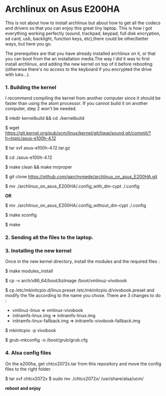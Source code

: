 # Archlinux on Asus E200HA

This is not about how to install archlinux but about how to get all the codecs and drivers so that you can enjoy this great tiny laptop. This is how i got everything working perfectly (sound, trackpad, keypad, full disk encryption, sd card, usb, backlight, function keys, etc),there could be other/better ways, but here you go.

The prerequities are that you have already installed archlinux on it, or that you can boot from the an installation media.The way I did it was to first install archlinux, and adding the new kernel on top of it before rebooting (otherwise there's no access to the keyboard if you encrypted the drive with luks...).


### 1. Building the kernel 

I recommend compiling the kernel from another computer since it should be faster than using the atom processor. If you cannot build it on another computer, step 2 won't be needed.

$ mkdir kernelbuild && cd ./kernelbuild

$ wget https://git.kernel.org/pub/scm/linux/kernel/git/tiwai/sound.git/commit/?h=topic/asus-e100h-4.12

$ tar xvf asus-e100h-4.12.tar.gz

$ cd ./asus-e100h-4.12

$ make clean && make mrproper

$ git clone https://github.com/garchymede/archlinux_on_asus_E200HA.git

  $ mv ./archlinux_on_asus_E200HA/.config_with_dm-cypt ./.config

<b>OR</b>

  $ mv ./archlinux_on_asus_E200HA/.config_without_dm-cypt ./.config

$ make xconfig

$ make


### 2. Sending all the files to the laptop. 


### 3. Installing the new kernel

Once in the new kernel directory, install the modules and the required files : 

$ make modules_install

$ cp -v arch/x86_64/boot/bzImage /boot/vmlinuz-vivobook

$ cp /etc/mkinitcpio.d/linux.preset /etc/mkinitcpio.d/vivobook.preset
and modify the file according to the name you chose. There are 3 changes to do :
- vmlinuz-linux => vmlinux-vivobook
- initramfs-linux.img => initramfs-linux.img
- initramfs-linux-fallback.img => initramfs-vivobook-fallback.img

$ mkinitcpio -p vivobook

$ grub-mkconfig -o /boot/grub/grub.cfg


### 4. Alsa config files

On the e200ha, get chtcx2072x.tar from this repository and move the config files to the right folder.

$ tar xvf chtcx2072x
$ sudo mv ./chtcx2072x/ /usr/share/alsa/ucm/

<b>reboot and enjoy</b>




